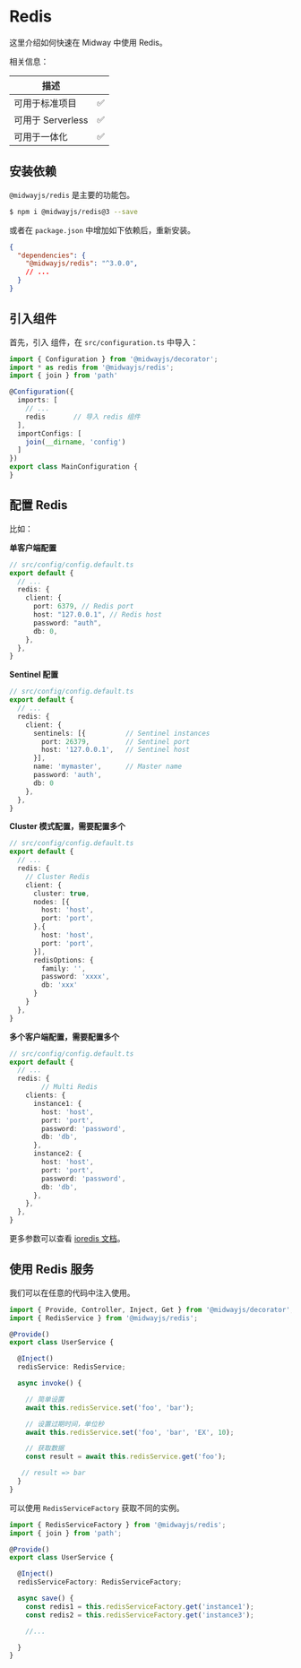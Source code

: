 # Redis

这里介绍如何快速在 Midway 中使用 Redis。

相关信息：

| 描述              |      |
| ----------------- | ---- |
| 可用于标准项目    | ✅    |
| 可用于 Serverless | ✅    |
| 可用于一体化      | ✅    |




## 安装依赖

`@midwayjs/redis` 是主要的功能包。

```bash
$ npm i @midwayjs/redis@3 --save
```
或者在 `package.json` 中增加如下依赖后，重新安装。

```json
{
  "dependencies": {
    "@midwayjs/redis": "^3.0.0",
    // ...
  }
}
```




## 引入组件


首先，引入 组件，在 `src/configuration.ts` 中导入：
```typescript
import { Configuration } from '@midwayjs/decorator';
import * as redis from '@midwayjs/redis';
import { join } from 'path'

@Configuration({
  imports: [
    // ...
    redis		// 导入 redis 组件
  ],
  importConfigs: [
    join(__dirname, 'config')
  ]
})
export class MainConfiguration {
}
```


## 配置 Redis


比如：


**单客户端配置**
```typescript
// src/config/config.default.ts
export default {
  // ...
  redis: {
    client: {
      port: 6379, // Redis port
      host: "127.0.0.1", // Redis host
      password: "auth",
      db: 0,
    },
  },
}
```
**Sentinel 配置**
```typescript
// src/config/config.default.ts
export default {
  // ...
  redis: {
    client: {
      sentinels: [{          // Sentinel instances
        port: 26379,         // Sentinel port
        host: '127.0.0.1',   // Sentinel host
      }],
      name: 'mymaster',      // Master name
      password: 'auth',
      db: 0
    },
  },
}
```


**Cluster 模式配置，需要配置多个**
```typescript
// src/config/config.default.ts
export default {
  // ...
  redis: {
    // Cluster Redis
    client: {
      cluster: true,
      nodes: [{
        host: 'host',
        port: 'port',
      },{
        host: 'host',
        port: 'port',
      }],
      redisOptions: {
        family: '',
        password: 'xxxx',
        db: 'xxx'
      }
    }
  },
}
```

**多个客户端配置，需要配置多个**
```typescript
// src/config/config.default.ts
export default {
  // ...
  redis: {
		// Multi Redis
    clients: {
      instance1: {
        host: 'host',
        port: 'port',
        password: 'password',
        db: 'db',
      },
      instance2: {
        host: 'host',
        port: 'port',
        password: 'password',
        db: 'db',
      },
    },
  },
}
```
更多参数可以查看 [ioredis 文档](https://github.com/luin/ioredis/blob/master/API.md#new_Redis_new)。


## 使用 Redis 服务


我们可以在任意的代码中注入使用。
```typescript
import { Provide, Controller, Inject, Get } from '@midwayjs/decorator';
import { RedisService } from '@midwayjs/redis';

@Provide()
export class UserService {

  @Inject()
  redisService: RedisService;

  async invoke() {

    // 简单设置
    await this.redisService.set('foo', 'bar');

    // 设置过期时间，单位秒
    await this.redisService.set('foo', 'bar', 'EX', 10);

    // 获取数据
    const result = await this.redisService.get('foo');

   // result => bar
  }
}
```


可以使用 `RedisServiceFactory` 获取不同的实例。
```typescript
import { RedisServiceFactory } from '@midwayjs/redis';
import { join } from 'path';

@Provide()
export class UserService {

  @Inject()
  redisServiceFactory: RedisServiceFactory;

  async save() {
    const redis1 = this.redisServiceFactory.get('instance1');
    const redis2 = this.redisServiceFactory.get('instance3');

    //...

  }
}
```

